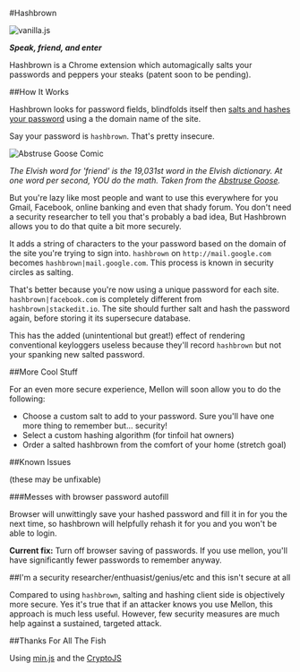 #Hashbrown

![vanilla.js](http://vanilla-js.com/assets/button.png)

***Speak, friend, and enter***

Hashbrown is a Chrome extension which automagically salts your passwords and peppers your steaks (patent soon to be pending). 

##How It Works

Hashbrown looks for password fields, blindfolds itself then [salts and hashes your password](http://security.stackexchange.com/questions/51959/why-are-salted-hashes-more-secure) using a the domain name of the site.

Say your password is `hashbrown`. That's pretty insecure.

![Abstruse Goose Comic](http://abstrusegoose.com/strips/Gand0phtCrack.png)

*The Elvish word for 'friend' is the 19,031st word in the Elvish dictionary.  At one word per second, YOU do the math. Taken from the [Abstruse Goose](http://abstrusegoose.com/296).*

But you're lazy like most people and want to use this everywhere for you Gmail, Facebook, online banking and even that shady forum. You don't need a security researcher to tell you that's probably a bad idea, But Hashbrown allows you to do that quite a bit more securely.

It adds a string of characters to the your password based on the domain of the site you're trying to sign into. `hashbrown` on `http://mail.google.com` becomes `hashbrown|mail.google.com`.  This process is known in security circles as salting.

That's better because you're now using a unique password for each site. `hashbrown|facebook.com` is completely different from `hashbrown|stackedit.io`. The site should further salt and hash the password again, before storing it its supersecure database.

This has the added (unintentional but great!) effect of rendering conventional keyloggers useless because they'll record `hashbrown` but not your spanking new salted password.

##More Cool Stuff

For an even more secure experience, Mellon will soon allow you to do the following:

* Choose a custom salt to add to your password. Sure you'll have one more thing to remember but... security!
* Select a custom hashing algorithm (for tinfoil hat owners)
* Order a salted hashbrown from the comfort of your home (stretch goal)

##Known Issues

(these may be unfixable)

###Messes with browser password autofill

Browser will unwittingly save your hashed password and fill it in for you the next time, so hashbrown will helpfully rehash it for you and you won't be able to login.

**Current fix:** Turn off browser saving of passwords. If you use mellon, you'll have significantly fewer passwords to remember anyway.

##I'm a security researcher/enthuasist/genius/etc and this isn't secure at all

Compared to using `hashbrown`, salting and hashing client side is objectively more secure. Yes it's true that if an attacker knows you use Mellon, this approach is much less useful. However, few security measures are much help against a sustained, targeted attack.

##Thanks For All The Fish

Using [min.js](https://github.com/remy/min.js/) and the [CryptoJS](https://code.google.com/p/crypto-js/)